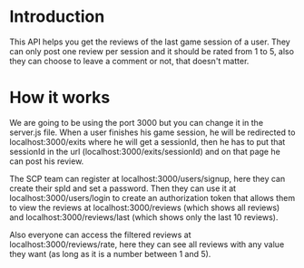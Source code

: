 # Introduction
This API helps you get the reviews of the last game session of a user. They can only post one review per session and it should be rated from 1 to 5, also they can choose to leave a comment or not, that doesn't matter.

# How it works
We are going to be using the port 3000 but you can change it in the server.js file.
When a user finishes his game session, he will be redirected to localhost:3000/exits where he will get a sessionId, then he has to put that sessionId in the url (localhost:3000/exits/sessionId) and on that page he can post his review.

The SCP team can register at localhost:3000/users/signup, here they can create their spId and set a password. Then they can use it at localhost:3000/users/login to create an authorization token that allows them to view the reviews at localhost:3000/reviews (which shows all reviews) and localhost:3000/reviews/last (which shows only the last 10 reviews).

Also everyone can access the filtered reviews at localhost:3000/reviews/rate, here they can see all reviews with any value they want (as long as it is a number between 1 and 5).
